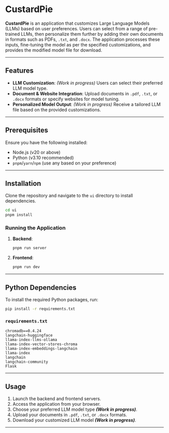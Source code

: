 # CustardPie

**CustardPie** is an application that customizes Large Language Models (LLMs) based on user preferences. Users can select from a range of pre-trained LLMs, then personalize them further by adding their own documents in formats such as PDFs, `.txt`, and `.docx`. The application processes these inputs, fine-tuning the model as per the specified customizations, and provides the modified model file for download.

---

## Features

- **LLM Customization**: *(Work in progress)* Users can select their preferred LLM model type.
- **Document & Website Integration**: Upload documents in `.pdf`, `.txt`, or `.docx` formats or specify websites for model tuning.
- **Personalized Model Output**: *(Work in progress)* Receive a tailored LLM file based on the provided customizations.

---

## Prerequisites

Ensure you have the following installed:

- Node.js (v20 or above)
- Python (v3.10 recommended)
- `pnpm`/`yarn`/`npm` (use any based on your preference)

---

## Installation

Clone the repository and navigate to the `ui` directory to install dependencies.

```bash
cd ui
pnpm install
```

### Running the Application

1. **Backend**:

   ```bash
   pnpm run server
   ```

2. **Frontend**:

   ```bash
   pnpm run dev
   ```

---

## Python Dependencies

To install the required Python packages, run:

```bash
pip install -r requirements.txt
```

### `requirements.txt`

```plaintext
chromadb==0.4.24
langchain-huggingface
llama-index-llms-ollama
llama-index-vector-stores-chroma
llama-index-embeddings-langchain
llama-index
langchain
langchain-community
Flask
```

---

## Usage

1. Launch the backend and frontend servers.
2. Access the application from your browser.
3. Choose your preferred LLM model type ***(Work in progress)***.
4. Upload your documents in `.pdf`, `.txt`, or `.docx` formats.
5. Download your customized LLM model ***(Work in progress)***.

---
